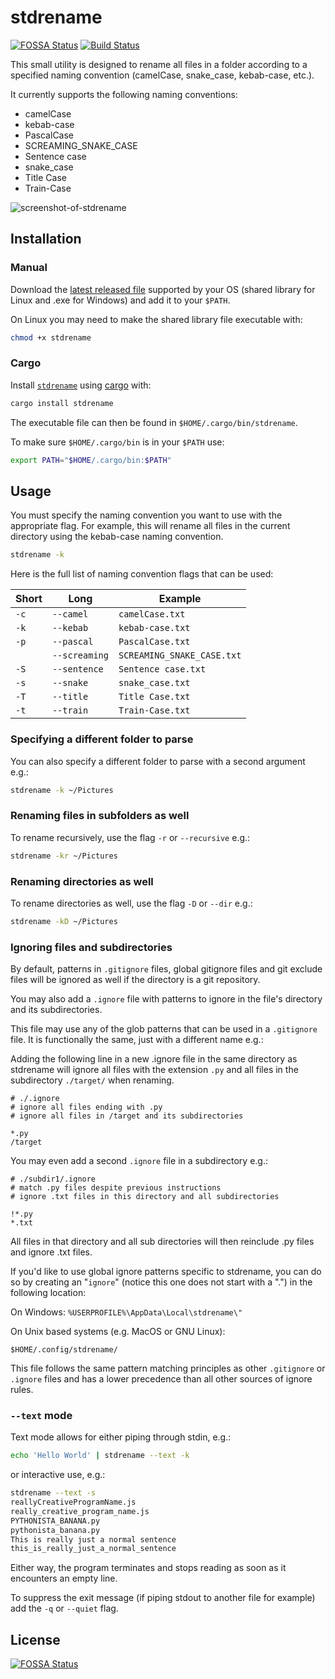 # stdrename

[![FOSSA Status](https://app.fossa.com/api/projects/git%2Bgithub.com%2FGadiguibou%2Fstdrename.svg?type=shield)](https://app.fossa.com/projects/git%2Bgithub.com%2FGadiguibou%2Fstdrename?ref=badge_shield) [![Build Status](https://travis-ci.com/Gadiguibou/stdrename.svg?branch=master)](https://travis-ci.com/Gadiguibou/stdrename)

This small utility is designed to rename all files in a folder according to a specified naming convention (camelCase, snake_case, kebab-case, etc.).

It currently supports the following naming conventions:

- camelCase
- kebab-case
- PascalCase
- SCREAMING_SNAKE_CASE
- Sentence case
- snake_case
- Title Case
- Train-Case

![screenshot-of-stdrename](https://user-images.githubusercontent.com/34945306/90803472-c85b3f00-e2e6-11ea-8552-9e14ac306522.png)

## Installation

### Manual

Download the [latest released file](https://github.com/Gadiguibou/stdrename/releases) supported by your OS (shared library for Linux and .exe for Windows) and add it to your `$PATH`.

On Linux you may need to make the shared library file executable with:

```bash
chmod +x stdrename
```

### Cargo

Install [`stdrename`](https://crates.io/crates/stdrename) using [cargo](https://doc.rust-lang.org/cargo/getting-started/installation.html) with:

```bash
cargo install stdrename
```

The executable file can then be found in `$HOME/.cargo/bin/stdrename`.

To make sure `$HOME/.cargo/bin` is in your `$PATH`  use:

```bash
export PATH="$HOME/.cargo/bin:$PATH"
```

## Usage

You must specify the naming convention you want to use with the appropriate flag. For example, this will rename all files in the current directory using the kebab-case naming convention.

```bash
stdrename -k
```

Here is the full list of naming convention flags that can be used:

| Short | Long          | Example                    |
| ----- | ------------- | -------------------------- |
| `-c`  | `--camel`     | `camelCase.txt`            |
| `-k`  | `--kebab`     | `kebab-case.txt`           |
| `-p`  | `--pascal`    | `PascalCase.txt`           |
|       | `--screaming` | `SCREAMING_SNAKE_CASE.txt` |
| `-S`  | `--sentence`  | `Sentence case.txt`        |
| `-s`  | `--snake`     | `snake_case.txt`           |
| `-T`  | `--title`     | `Title Case.txt`           |
| `-t`  | `--train`     | `Train-Case.txt`           |

### Specifying a different folder to parse

You can also specify a different folder to parse with a second argument e.g.:

```bash
stdrename -k ~/Pictures
```

### Renaming files in subfolders as well

To rename recursively, use the flag `-r` or `--recursive` e.g.:

```bash
stdrename -kr ~/Pictures
```

### Renaming directories as well

To rename directories as well, use the flag `-D` or `--dir` e.g.:

```bash
stdrename -kD ~/Pictures
```

### Ignoring files and subdirectories

By default, patterns in `.gitignore` files, global gitignore files and git exclude files will be ignored as well if the directory is a git repository.

You may also add a `.ignore` file with patterns to ignore in the file's directory and its subdirectories.

This file may use any of the glob patterns that can be used in a `.gitignore` file. It is functionally the same, just with a different name e.g.:

Adding the following line in a new .ignore file in the same directory as stdrename will ignore all files with the extension `.py` and all files in the subdirectory `./target/` when renaming.

```ignore
# ./.ignore
# ignore all files ending with .py
# ignore all files in /target and its subdirectories

*.py
/target
```

You may even add a second `.ignore` file in a subdirectory e.g.:

```ignore
# ./subdir1/.ignore
# match .py files despite previous instructions
# ignore .txt files in this directory and all subdirectories

!*.py
*.txt
```

All files in that directory and all sub directories will then reinclude .py files and ignore .txt files.

If you'd like to use global ignore patterns specific to stdrename, you can do so by creating an "`ignore`" (notice this one does not start with a ".") in the following location:

On Windows: `%USERPROFILE%\AppData\Local\stdrename\"`

On Unix based systems (e.g. MacOS or GNU Linux):

`$HOME/.config/stdrename/`

This file follows the same pattern matching principles as other `.gitignore` or `.ignore` files and has a lower precedence than all other sources of ignore rules.

### `--text` mode

Text mode allows for either piping through stdin, e.g.:

```bash
echo 'Hello World' | stdrename --text -k
```

or interactive use, e.g.:

```bash
stdrename --text -s
reallyCreativeProgramName.js
really_creative_program_name.js
PYTHONISTA_BANANA.py
pythonista_banana.py
This is really just a normal sentence
this_is_really_just_a_normal_sentence
```

Either way, the program terminates and stops reading as soon as it encounters an empty line.

To suppress the exit message (if piping stdout to another file for example) add the `-q` or `--quiet` flag.

## License

[![FOSSA Status](https://app.fossa.com/api/projects/git%2Bgithub.com%2FGadiguibou%2Fstdrename.svg?type=large)](https://app.fossa.com/projects/git%2Bgithub.com%2FGadiguibou%2Fstdrename?ref=badge_large)